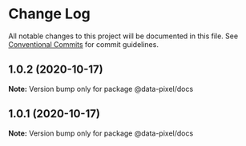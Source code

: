 # Change Log

All notable changes to this project will be documented in this file.
See [Conventional Commits](https://conventionalcommits.org) for commit guidelines.

## 1.0.2 (2020-10-17)

**Note:** Version bump only for package @data-pixel/docs





## 1.0.1 (2020-10-17)

**Note:** Version bump only for package @data-pixel/docs
